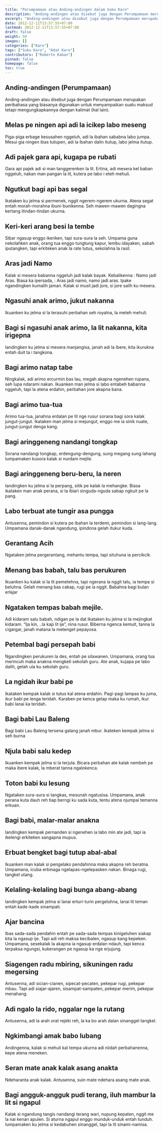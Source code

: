 ```yaml
---
title: "Perumpamaan atau Anding-andingen dalam Suku Karo"
description: "Anding-andingen atau disebut juga dengan Perumpamaan merupakan peribahasa yang biasanya digunakan untuk menyampaikan suatu maksud tetapi mengungkapkannya dengan kalimat (hal lain)"
excerpt: "Anding-andingen atau disebut juga dengan Perumpamaan merupakan peribahasa yang biasanya digunakan untuk menyampaikan suatu maksud tetapi mengungkapkannya dengan kalimat (hal lain)"
date: 2012-12-11T13:57:55+07:00
lastmod: 2012-12-11T13:57:55+07:00
draft: false
weight: 50
images: []
categories: ["Karo"]
tags: ["Suku Karo", "Adat Karo"]
contributors: ["Roberto Kaban"]
pinned: false
homepage: false
toc: true
---
```


## Anding-andingen (Perumpamaan)
Anding-andingen atau disebut juga dengan Perumpamaan merupakan peribahasa yang biasanya digunakan untuk menyampaikan suatu maksud tetapi mengungkapkannya dengan kalimat (hal lain).

## Melas pe ningen api adi la icikep labo meseng
Piga-piga erbage kesusahen nggeluh, adi la ibahan sababna labo jumpa. Mesui gia ningen ibas tutupen, adi la ibahan dalin itutup, labo jelma itutup.

## Adi pajek gara api, kugapa pe rubati
Gara api pajek adi si man tanggerenken la lit. Ertina, adi mesera kel baban nggeluh, nakan man pangan la lit, kutera pe labo i eteh mehuli.
## Ngutkut bagi api bas segal
Ikataken ku jelma si permenek, nggit ngerem-ngerem ukurna. Atena segat entah morah-morahna ibuni-bunikenna. Seh mawen-mawen dagingna kertang itindan-tindan ukurna.
## Keri-keri arang besi la tembe
Sibar ngasup enggo ikeriken, tapi sura-sura la seh. Umpama guna nekolahken anak, orang tua enggo tungtung kapur, lembu idayaken, sabah iputangken, tapi erkiteken anak la rate tutus, sekolahna la rasil.
## Aras jadi Namo
Kalak si mesera babanna nggeluh jadi kalak bayak. Kebalikenna : Namo jadi Aras. Biasa ka ipersada, : Aras jadi namo, namo jadi aras. Ipake ngandingken kumalih jaman. Kalak si musil jadi jore, si jore salih ku mesera.
## Ngasuhi anak arimo, jukut nakanna
Ikuanken ku jelma si la terasuhi perbahan seh royalna, la meteh mehuli.
## Bagi si ngasuhi anak arimo, la lit nakanna, kita irigepna
Iandingken ku jelma si mesera manjangisa, janah adi la ibere, kita ikurukna entah duit ta i tangkona.
## Bagi arimo natap tabe
Ningkalak, adi arimo ercurmin bas lau, megah akapna ngenehen rupana, seh lupa ndarami nakan. Ikuanken man jelma si labo entabeh babanna nggeluh, tapi la atena erdahin, perbahan jore akapna bana.
## Bagi arimo tua-tua
Arimo tua-tua, janahna erdalan pe lit nge rusur sorana bagi sora kalak jungut-jungut.
Ikataken man jelma si mejungut, enggo me ia sinik nuate, jungut-jungut denga kang.
## Bagi aringgeneng nandangi tongkap
Sorana nandangi tongkap, erdengung-dengung, sung megang sung lahang
Iumpamaken kusora kalak si nurdam mejile.
## Bagi aringgeneng beru-beru, la neren
Iandingken ku jelma si la perpang, sitik pe kalak la mehangke. Biasa ikataken man anak perana, si la ibiari singuda-nguda sabap ngkuit pe la pang.
## Labo terbuat ate tungir asa pungga
Antusenna, pemindon si kutera pe ibahan la terdemi, pemindon si lang-lang. Umpamana danak-danak ngandung, ipindona gelah itukur kuda.
## Gerantang Acih
Ngataken jelma pergerantang, mehantu tempa, tapi situhuna ia percikcik.
## Menang bas babah, talu bas perukuren
Ikuanken ku kalak si la lit pemetehna, tapi ngerana la nggit talu, ia tempa si beluhna. Gelah menang bas cakap, rugi pe ia nggit.
Babahna bagi bulan erlajar
## Ngataken tempas babah mejile.
Adi kidaram salu babah, ndigan pe la dat
Ikataken ku jelma si la mejingkat kidaram. “Ija kin, ..la kap lit ije”, nina rusur. Biberna ngenca kemuit, tanna la cigargar, janah matana la metenget pepayosa.
## Petembal bagi persepah babi
Ngandingken perukuren la des, entah pe silawanen. Umpamana, orang tua merincuh maka anakna mengketi sekolah guru. Ate anak, kujapa pe labo dalih, gelah ula ku sekolah guru.
## La ngidah ikur babi pe
Ikataken kempak kalak si tutus kal atena erdahin. Pagi-pagi lampas ku juma, ikur babi pe lenga teridah. Karaben pe kenca gelap maka ku rumah, ikur babi lanai ka teridah.
## Bagi babi Lau Baleng
Bagi babi Lau Baleng tersena galang janah mbur.
Ikateken kempak jelma si seh burna
## Njula babi salu kedep
Ikuanken kempak jelma si la terjula. Bicara perbahan ate kalak nembeh pe maka ibere kalak, la mberat tanna ngalokenca.
## Toton babi ku lesung
Ngataken sura-sura si tangkas, mesunah ngatusisa. Umpamana, anak perana kuta dauh reh tiap berngi ku sada kuta, tentu atena njumpai temanna erkuan.
## Bagi babi, malar-malar anakna
Iandingken kempak pernanden si ngenehen ia labo min ate jadi, tapi ia ikelengi erkiteken sangapna mupus.
## Erbuat bengket bagi tutup abal-abal
Ikuanken man kalak si pengelako pendahinna maka akapna reh beratna. Umpamana, icuba erbinaga ngelapas-ngelepasken nakan. Binaga rugi, tangkel utang.
## Kelaling-kelaling bagi bunga abang-abang
Iandingken kempak jelma si lanai erturi-turin pergeluhna, lanai lit teman entah kade-kade sinampati.
## Ajar bancina
Ibas sada-sada pendahin entah pe sada-sada tempas kinigeluhen siakap kita la ngasup ije. Tapi adi reh maksa kecibalen, ngasup kang kepeken. Umpamana, sesekalak la akapna ia ngasup erdalan ndauh, tapi kenca terpaksa ngungsi, kukerangen pe ngasup ka nge erjujung.
## Siagengen radu mbiring, sikuningen radu megersing
Antusenna, adi sician-cianen, sipecat-pecaten, pekepar rugi, pekepar mbau. Tapi adi siajar-ajaren, sisampat-sampaten, pekepar merim, pekepar menahang.
## Adi ngalo la rido, nggalar nge la rutang
Antusenna, adi la arah orat rejeki reh, la ka bo arah dalan sinanggel tangkel.
## Ngkimbangi amak babo lubang
Andingenna, kalak si mehuli kal tempa ukurna adi niidah perbahanenna, kepe atena meneken.
## Seran mate anak kalak asang anakta
Ndeharanta anak kalak. Antusenna, suin mate ndehara asang mate anak.
## Bagi angguk-angguk pudi terang, iluh mambur la lit si ngapul
Kalak si ngandung tangis nandangi terang wari, nupung kepaten, nggit me la nai kenan apulen. Si aturna ngapul enggo munduk-unduk entah tunduh.
Iumpamaken ku jelma si kedabuhen sinanggel, tapi la lit sinami-namisa.